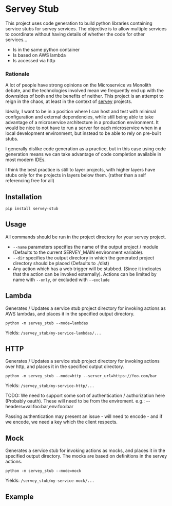 # Servey Stub

This project uses code generation to build python libraries containing service stubs for servey services.
The objective is to allow multiple services to coordinate without having details of whether the code for 
other services...

* Is in the same python container
* Is based on AWS lambda
* Is accessed via http

### Rationale

A lot of people have strong opinions on the Microservice vs Monolith debate, and the technologies involved mean
we frequently end up with the downsides of both and the benefits of neither. This project is an attempt to reign in
the chaos, at least in the context of [servey](https://github.org/tofarr/servey) projects.

Ideally, I want to be in a position where I can host and test with minimal configuration and external dependencies,
while still being able to take advantage of a microservice architecture in a production environment. It would be nice
to not have to run a server for each microservice when in a local development environment, but instead to be able
to rely on pre-built stubs.

I generally dislike code generation as a practice, but in this case using code generation means we can take advantage
of code completion available in most modern IDEs.

I think the best practice is still to layer projects, with higher layers have stubs only for the projects in layers 
below them. (rather than a self referencing free for all)

## Installation

`pip install servey-stub`

## Usage

All commands should be run in the project directory for your servey project.

* `--name` parameters specifies the name of the output project / module (Defaults to the current SERVEY_MAIN
  environment variable).
* `--dir` specifies the output directory in which the generated project directory should be placed (Defaults to ./dist)
* Any action which has a web trigger will be stubbed. (Since it indicates that the action can be invoked externally).
  Actions can be limited by name with `--only`, or excluded with `--exclude`

## Lambda

Generates / Updates a service stub project directory for invoking actions as AWS lambdas, and places it in the specified 
output directory.

`python -m servey_stub --mode=lambdas`

Yields: `/servey_stub/my-service-lambdas/...`

## HTTP

Generates / Updates a service stub project directory for invoking actions over http, and places it in the specified 
output directory.

`python -m servey_stub --mode=http --server_url=https://foo.com/bar`

Yields: `/servey_stub/my-service-http/...`

TODO: We need to support some sort of authentication / authorization here (Probably oauth). These will need to be from
the enviroment.
e.g.: --headers=val:foo:bar,env:foo:bar

Passing authentication may present an issue - will need to encode - and if we encode, we need a key which the client
respects.

## Mock

Generates a service stub for invoking actions as mocks, and places it in the specified output directory. The mocks are
based on definitions in the servey actions.

`python -m servey_stub --mode=mock`

Yields: `/servey_stub/my-service-mock/...`

## Example